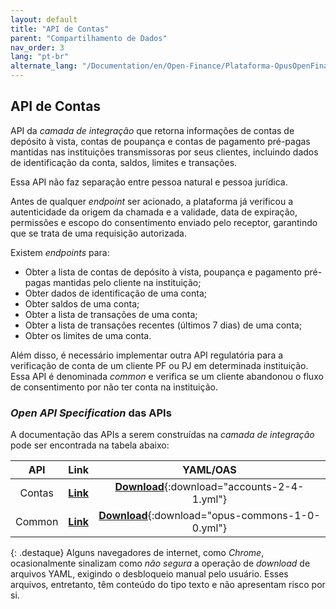 ```yaml
---
layout: default
title: "API de Contas"
parent: "Compartilhamento de Dados"
nav_order: 3
lang: "pt-br"
alternate_lang: "/Documentation/en/Open-Finance/Plataforma-OpusOpenFinance/apis/Contas/"
---
```


## API de Contas

API da *camada de integração* que retorna informações de contas de depósito à vista, contas de poupança e contas de pagamento pré-pagas mantidas nas instituições transmissoras por seus clientes, incluindo dados de identificação da conta, saldos, limites e transações.

Essa API não faz separação entre pessoa natural e pessoa jurídica.

Antes de qualquer *endpoint* ser acionado, a plataforma já verificou a autenticidade da origem da chamada e a validade, data de expiração, permissões e escopo do consentimento enviado pelo receptor, garantindo que se trata de uma requisição autorizada.

Existem *endpoints* para:

- Obter a lista de contas de depósito à vista, poupança e pagamento pré-pagas mantidas pelo cliente na instituição;
- Obter dados de identificação de uma conta;
- Obter saldos de uma conta;
- Obter a lista de transações de uma conta;
- Obter a lista de transações recentes (últimos 7 dias) de uma conta;
- Obter os limites de uma conta.

Além disso, é necessário implementar outra API regulatória para a verificação de conta de um cliente PF ou PJ em determinada instituição. Essa API é denominada *common* e verifica se um cliente abandonou o fluxo de consentimento por não ter conta na instituição.

### *Open API Specification* das APIs

A documentação das APIs a serem construídas na *camada de integração* pode ser encontrada na tabela abaixo:

|API            |Link                   |YAML/OAS                                |
|:-------------:|:---------------------:|:--------------------------------------:|
|    Contas     |[**Link**][API-Contas] |[**Download**](accounts-2-4-1.yml){:download="accounts-2-4-1.yml"}      |
|    Common     |[**Link**][API-Common] |[**Download**](opus-commons-1-0-0.yml){:download="opus-commons-1-0-0.yml"}  |

{: .destaque}
Alguns navegadores de internet, como *Chrome*, ocasionalmente sinalizam como *não segura* a operação de *download* de arquivos YAML, exigindo o desbloqueio manual pelo usuário. Esses arquivos, entretanto, têm conteúdo do tipo texto e não apresentam risco por si.

[API-Contas]: ../../../../swagger-ui/index.html?api=Contas
[API-Common]: ../../../../swagger-ui/index.html?api=Opus-Commons

